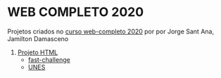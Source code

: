 # WEB COMPLETO 2020

Projetos criados no [curso web-completo 2020](https://www.udemy.com/course/web-completo/) por por Jorge Sant Ana, Jamilton Damasceno

1. [Projeto HTML](../html-projects/)
    * [fast-challenge](../html-projects/fast-challenge)
    * [UNES](../html-projects/UNES/)
